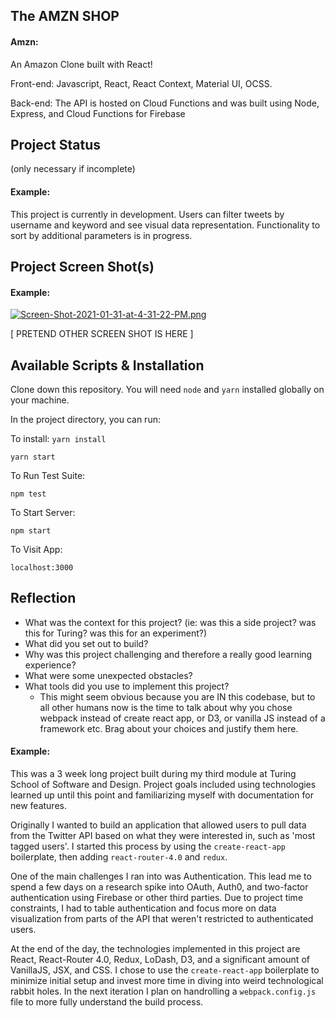 ## The AMZN SHOP

#### Amzn:

An Amazon Clone built with React!

Front-end: Javascript, React, React Context, Material UI, OCSS.

Back-end: The API is hosted on Cloud Functions and was built using Node, Express, and Cloud Functions for Firebase



## Project Status 
(only necessary if incomplete)

#### Example:

This project is currently in development. Users can filter tweets by username and keyword and see visual data representation. Functionality to sort by additional parameters is in progress.

## Project Screen Shot(s)

#### Example:   

[![Screen-Shot-2021-01-31-at-4-31-22-PM.png](https://i.postimg.cc/d07TmwHf/Screen-Shot-2021-01-31-at-4-31-22-PM.png)](https://postimg.cc/4KgdXkTv)


[ PRETEND OTHER SCREEN SHOT IS HERE ]

## Available Scripts & Installation

Clone down this repository. You will need `node` and `yarn` installed globally on your machine.  

In the project directory, you can run:

To install: 
`yarn install`

`yarn start`

To Run Test Suite:  

`npm test`  

To Start Server:

`npm start`  

To Visit App:

`localhost:3000`  

## Reflection

  - What was the context for this project? (ie: was this a side project? was this for Turing? was this for an experiment?)
  - What did you set out to build?
  - Why was this project challenging and therefore a really good learning experience?
  - What were some unexpected obstacles?
  - What tools did you use to implement this project?
      - This might seem obvious because you are IN this codebase, but to all other humans now is the time to talk about why you chose webpack instead of create react app, or D3, or vanilla JS instead of a framework etc. Brag about your choices and justify them here.  

#### Example:  

This was a 3 week long project built during my third module at Turing School of Software and Design. Project goals included using technologies learned up until this point and familiarizing myself with documentation for new features.  

Originally I wanted to build an application that allowed users to pull data from the Twitter API based on what they were interested in, such as 'most tagged users'. I started this process by using the `create-react-app` boilerplate, then adding `react-router-4.0` and `redux`.  

One of the main challenges I ran into was Authentication. This lead me to spend a few days on a research spike into OAuth, Auth0, and two-factor authentication using Firebase or other third parties. Due to project time constraints, I had to table authentication and focus more on data visualization from parts of the API that weren't restricted to authenticated users.

At the end of the day, the technologies implemented in this project are React, React-Router 4.0, Redux, LoDash, D3, and a significant amount of VanillaJS, JSX, and CSS. I chose to use the `create-react-app` boilerplate to minimize initial setup and invest more time in diving into weird technological rabbit holes. In the next iteration I plan on handrolling a `webpack.config.js` file to more fully understand the build process.
